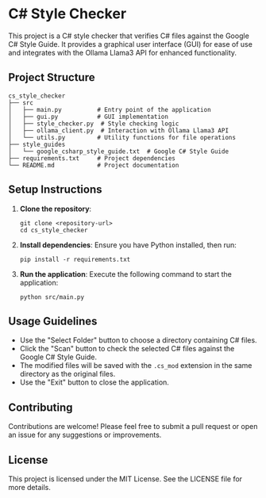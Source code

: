 # C# Style Checker

This project is a C# style checker that verifies C# files against the Google C# Style Guide. It provides a graphical user interface (GUI) for ease of use and integrates with the Ollama Llama3 API for enhanced functionality.

## Project Structure

```
cs_style_checker
├── src
│   ├── main.py          # Entry point of the application
│   ├── gui.py           # GUI implementation
│   ├── style_checker.py  # Style checking logic
│   ├── ollama_client.py  # Interaction with Ollama Llama3 API
│   └── utils.py         # Utility functions for file operations
├── style_guides
│   └── google_csharp_style_guide.txt  # Google C# Style Guide
├── requirements.txt     # Project dependencies
└── README.md            # Project documentation
```

## Setup Instructions

1. **Clone the repository**:
   ```
   git clone <repository-url>
   cd cs_style_checker
   ```

2. **Install dependencies**:
   Ensure you have Python installed, then run:
   ```
   pip install -r requirements.txt
   ```

3. **Run the application**:
   Execute the following command to start the application:
   ```
   python src/main.py
   ```

## Usage Guidelines

- Use the "Select Folder" button to choose a directory containing C# files.
- Click the "Scan" button to check the selected C# files against the Google C# Style Guide.
- The modified files will be saved with the `.cs_mod` extension in the same directory as the original files.
- Use the "Exit" button to close the application.

## Contributing

Contributions are welcome! Please feel free to submit a pull request or open an issue for any suggestions or improvements.

## License

This project is licensed under the MIT License. See the LICENSE file for more details.